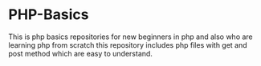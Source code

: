 # PHP-Basics
This is php basics repositories for new beginners in php and also who are learning php from scratch this repository includes php files with get and post method which are easy to understand.
